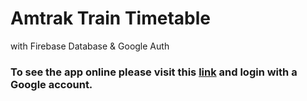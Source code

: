 # Amtrak Train Timetable
with Firebase Database & Google Auth

### To see the app online please visit this [link](https://www.julianhasse.com/amtrak) and login with a Google account.
